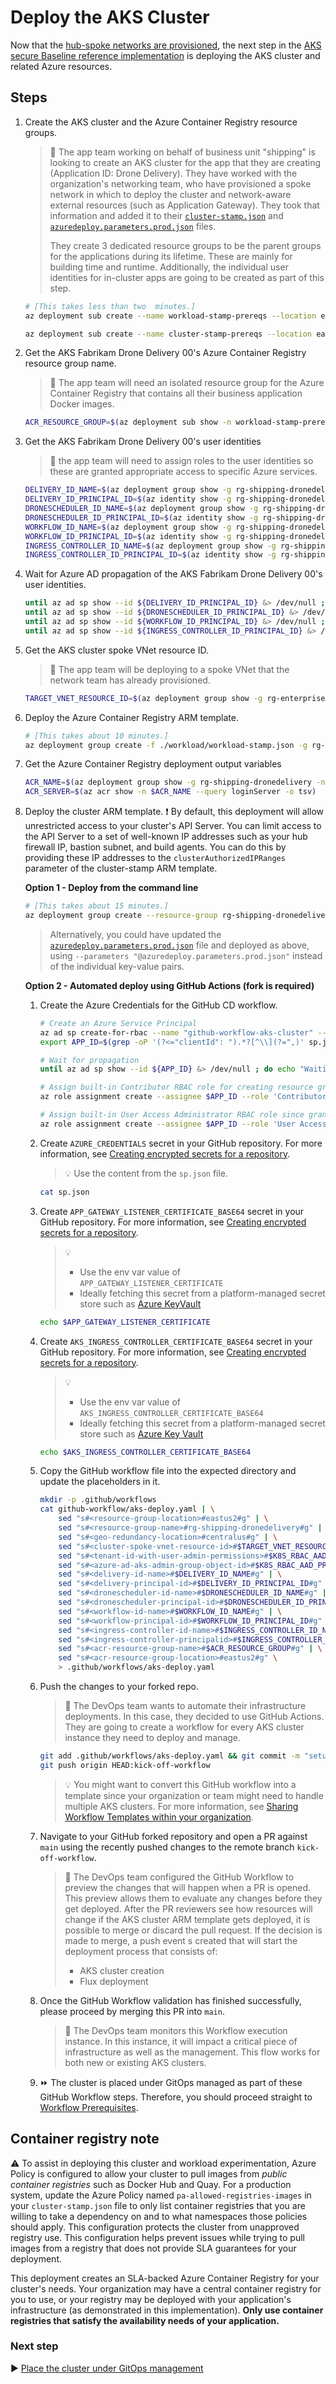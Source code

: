 # Deploy the AKS Cluster

Now that the [hub-spoke networks are provisioned](./04-networking.md), the next step in the [AKS secure Baseline reference implementation](./) is deploying the AKS cluster and related Azure resources.

## Steps

1. Create the AKS cluster and the Azure Container Registry resource groups.

   > :book: The app team working on behalf of business unit "shipping" is looking to create an AKS cluster for the app that they are creating (Application ID: Drone Delivery). They have worked with the organization's networking team, who have provisioned a spoke network in which to deploy the cluster and network-aware external resources (such as Application Gateway). They took that information and added it to their [`cluster-stamp.json`](./cluster-stamp.json) and [`azuredeploy.parameters.prod.json`](./azuredeploy.parameters.prod.json) files.
   >
   > They create 3 dedicated resource groups to be the parent groups for the applications during its lifetime. These are mainly for building time and runtime. Additionally, the individual user identities for in-cluster apps are going to be created as part of this step.

   ```bash
   # [This takes less than two  minutes.]
   az deployment sub create --name workload-stamp-prereqs --location eastus2 --template-file ./workload/workload-stamp-prereqs.json --parameters resourceGroupName=rg-shipping-dronedelivery resourceGroupLocation=eastus2

   az deployment sub create --name cluster-stamp-prereqs --location eastus --template-file cluster-stamp-prereqs.json --parameters resourceGroupName=rg-shipping-dronedelivery resourceGroupLocation=eastus
   ```

1. Get the AKS Fabrikam Drone Delivery 00's Azure Container Registry resource group name.

   > :book: The app team will need an isolated resource group for the Azure  Container Registry that contains all their business application Docker images.

   ```bash
   ACR_RESOURCE_GROUP=$(az deployment sub show -n workload-stamp-prereqs --query properties.outputs.acrResourceGroupName.value -o tsv)
   ```

1. Get the AKS Fabrikam Drone Delivery 00's user identities

   > :book: the app team will need to assign roles to the user identities so these are granted appropriate access to specific Azure services.

   ```bash
   DELIVERY_ID_NAME=$(az deployment group show -g rg-shipping-dronedelivery -n workload-stamp-prereqs-dep --query properties.outputs.deliveryIdName.value -o tsv) && \
   DELIVERY_ID_PRINCIPAL_ID=$(az identity show -g rg-shipping-dronedelivery -n $DELIVERY_ID_NAME --query principalId -o tsv) && \
   DRONESCHEDULER_ID_NAME=$(az deployment group show -g rg-shipping-dronedelivery -n workload-stamp-prereqs-dep --query properties.outputs.droneSchedulerIdName.value -o tsv) && \
   DRONESCHEDULER_ID_PRINCIPAL_ID=$(az identity show -g rg-shipping-dronedelivery -n $DRONESCHEDULER_ID_NAME --query principalId -o tsv) && \
   WORKFLOW_ID_NAME=$(az deployment group show -g rg-shipping-dronedelivery -n workload-stamp-prereqs-dep --query properties.outputs.workflowIdName.value -o tsv) && \
   WORKFLOW_ID_PRINCIPAL_ID=$(az identity show -g rg-shipping-dronedelivery -n $WORKFLOW_ID_NAME --query principalId -o tsv) && \
   INGRESS_CONTROLLER_ID_NAME=$(az deployment group show -g rg-shipping-dronedelivery -n cluster-stamp-prereqs-identities --query properties.outputs.appGatewayControllerIdName.value -o tsv) && \
   INGRESS_CONTROLLER_ID_PRINCIPAL_ID=$(az identity show -g rg-shipping-dronedelivery -n $INGRESS_CONTROLLER_ID_NAME --query principalId -o tsv)
   ```

1. Wait for Azure AD propagation of the AKS Fabrikam Drone Delivery 00's user identities.

   ```bash
   until az ad sp show --id ${DELIVERY_ID_PRINCIPAL_ID} &> /dev/null ; do echo "Waiting for AAD propagation" && sleep 5; done
   until az ad sp show --id ${DRONESCHEDULER_ID_PRINCIPAL_ID} &> /dev/null ; do echo "Waiting for AAD propagation" && sleep 5; done
   until az ad sp show --id ${WORKFLOW_ID_PRINCIPAL_ID} &> /dev/null ; do echo "Waiting for AAD propagation" && sleep 5; done
   until az ad sp show --id ${INGRESS_CONTROLLER_ID_PRINCIPAL_ID} &> /dev/null ; do echo "Waiting for AAD propagation" && sleep 5; done
   ```

1. Get the AKS cluster spoke VNet resource ID.

   > :book: The app team will be deploying to a spoke VNet that the network team has already provisioned.

   ```bash
   TARGET_VNET_RESOURCE_ID=$(az deployment group show -g rg-enterprise-networking-spokes -n spoke-shipping-dronedelivery --query properties.outputs.clusterVnetResourceId.value -o tsv)
   ```

1. Deploy the Azure Container Registry ARM template.

   ```bash
   # [This takes about 10 minutes.]
   az deployment group create -f ./workload/workload-stamp.json -g rg-shipping-dronedelivery -p droneSchedulerPrincipalId=$DRONESCHEDULER_ID_PRINCIPAL_ID -p workflowPrincipalId=$WORKFLOW_ID_PRINCIPAL_ID -p deliveryPrincipalId=$DELIVERY_ID_PRINCIPAL_ID -p acrResourceGroupName=$ACR_RESOURCE_GROUP
   ```

1. Get the Azure Container Registry deployment output variables

   ```bash
   ACR_NAME=$(az deployment group show -g rg-shipping-dronedelivery -n workload-stamp --query properties.outputs.acrName.value -o tsv) && \
   ACR_SERVER=$(az acr show -n $ACR_NAME --query loginServer -o tsv)
   ```

1. Deploy the cluster ARM template.
  :exclamation: By default, this deployment will allow unrestricted access to your cluster's API Server. You can limit access to the API Server to a set of well-known IP addresses such as your hub firewall IP, bastion subnet, and build agents. You can do this by providing these IP addresses to the `clusterAuthorizedIPRanges` parameter of the cluster-stamp ARM template.

    **Option 1 - Deploy from the command line**

   ```bash
   # [This takes about 15 minutes.]
   az deployment group create --resource-group rg-shipping-dronedelivery --template-file cluster-stamp.json --parameters targetVnetResourceId=$TARGET_VNET_RESOURCE_ID k8sRbacAadProfileAdminGroupObjectID=$K8S_RBAC_AAD_PROFILE_ADMIN_GROUP_OBJECTID k8sRbacAadProfileTenantId=$K8S_RBAC_AAD_PROFILE_TENANTID appGatewayListenerCertificate=$APP_GATEWAY_LISTENER_CERTIFICATE aksIngressControllerCertificate=$AKS_INGRESS_CONTROLLER_CERTIFICATE_BASE64 deliveryIdName=$DELIVERY_ID_NAME  droneSchedulerIdName=$DRONESCHEDULER_ID_NAME workflowIdName=$WORKFLOW_ID_NAME ingressControllerIdName=$INGRESS_CONTROLLER_ID_NAME ingressControllerPrincipalId=$INGRESS_CONTROLLER_ID_PRINCIPAL_ID acrResourceGroupName=$ACR_RESOURCE_GROUP acrName=$ACR_NAME
   ```

   > Alternatively, you could have updated the [`azuredeploy.parameters.prod.json`](./azuredeploy.parameters.prod.json) file and deployed as above, using `--parameters "@azuredeploy.parameters.prod.json"` instead of the individual key-value pairs.

    **Option 2 - Automated deploy using GitHub Actions (fork is required)**

    1. Create the Azure Credentials for the GitHub CD workflow.

       ```bash
       # Create an Azure Service Principal
       az ad sp create-for-rbac --name "github-workflow-aks-cluster" --sdk-auth --skip-assignment > sp.json
       export APP_ID=$(grep -oP '(?<="clientId": ").*?[^\\](?=",)' sp.json)

       # Wait for propagation
       until az ad sp show --id ${APP_ID} &> /dev/null ; do echo "Waiting for Azure AD propagation" && sleep 5; done

       # Assign built-in Contributor RBAC role for creating resource groups and performing deployments at the subscription level
       az role assignment create --assignee $APP_ID --role 'Contributor'

       # Assign built-in User Access Administrator RBAC role since granting RBAC access to other resources during the cluster creation will be required at subscription level (e.g. AKS-managed Internal Load Balancer, ACR, Managed Identities, etc.)
       az role assignment create --assignee $APP_ID --role 'User Access Administrator'
       ```

    1. Create `AZURE_CREDENTIALS` secret in your GitHub repository. For more information, see [Creating encrypted secrets for a repository](https://docs.github.com/actions/configuring-and-managing-workflows/creating-and-storing-encrypted-secrets#creating-encrypted-secrets-for-a-repository).

       > :bulb: Use the content from the `sp.json` file.

       ```bash
       cat sp.json
       ```

    1. Create `APP_GATEWAY_LISTENER_CERTIFICATE_BASE64` secret in your GitHub repository. For more information, see [Creating encrypted secrets for a repository](https://docs.github.com/actions/configuring-and-managing-workflows/creating-and-storing-encrypted-secrets#creating-encrypted-secrets-for-a-repository).

       > :bulb:
       >
       >  * Use the env var value of `APP_GATEWAY_LISTENER_CERTIFICATE`
       >  * Ideally fetching this secret from a platform-managed secret store such as [Azure KeyVault](https://github.com/marketplace/actions/azure-key-vault-get-secrets)

       ```bash
       echo $APP_GATEWAY_LISTENER_CERTIFICATE
       ```

    1. Create `AKS_INGRESS_CONTROLLER_CERTIFICATE_BASE64` secret in your GitHub repository. For more information, see [Creating encrypted secrets for a repository](https://docs.github.com/actions/configuring-and-managing-workflows/creating-and-storing-encrypted-secrets#creating-encrypted-secrets-for-a-repository).

       > :bulb:
       >
       >  * Use the env var value of `AKS_INGRESS_CONTROLLER_CERTIFICATE_BASE64`
       >  * Ideally fetching this secret from a platform-managed secret store such as [Azure Key Vault](https://github.com/marketplace/actions/azure-key-vault-get-secrets)

       ```bash
       echo $AKS_INGRESS_CONTROLLER_CERTIFICATE_BASE64
       ```

    1. Copy the GitHub workflow file into the expected directory and update the placeholders in it.

       ```bash
       mkdir -p .github/workflows
       cat github-workflow/aks-deploy.yaml | \
           sed "s#<resource-group-location>#eastus2#g" | \
           sed "s#<resource-group-name>#rg-shipping-dronedelivery#g" | \
           sed "s#<geo-redundancy-location>#centralus#g" | \
           sed "s#<cluster-spoke-vnet-resource-id>#$TARGET_VNET_RESOURCE_ID#g" | \
           sed "s#<tenant-id-with-user-admin-permissions>#$K8S_RBAC_AAD_PROFILE_TENANTID#g" | \
           sed "s#<azure-ad-aks-admin-group-object-id>#$K8S_RBAC_AAD_PROFILE_ADMIN_GROUP_OBJECTID#g" | \
           sed "s#<delivery-id-name>#$DELIVERY_ID_NAME#g" | \
           sed "s#<delivery-principal-id>#$DELIVERY_ID_PRINCIPAL_ID#g" | \
           sed "s#<dronescheduler-id-name>#$DRONESCHEDULER_ID_NAME#g" | \
           sed "s#<dronescheduler-principal-id>#$DRONESCHEDULER_ID_PRINCIPAL_ID#g" | \
           sed "s#<workflow-id-name>#$WORKFLOW_ID_NAME#g" | \
           sed "s#<workflow-principal-id>#$WORKFLOW_ID_PRINCIPAL_ID#g" | \
           sed "s#<ingress-controller-id-name>#$INGRESS_CONTROLLER_ID_NAME#g" | \
           sed "s#<ingress-controller-principalid>#$INGRESS_CONTROLLER_ID_PRINCIPAL_ID #g" | \
           sed "s#<acr-resource-group-name>#$ACR_RESOURCE_GROUP#g" | \
           sed "s#<acr-resource-group-location>#eastus2#g" \
           > .github/workflows/aks-deploy.yaml
       ```

    1. Push the changes to your forked repo.

       > :book: The DevOps team wants to automate their infrastructure deployments. In this case, they decided to use GitHub Actions. They are going to create a workflow for every AKS cluster instance they need to deploy and manage.

       ```bash
       git add .github/workflows/aks-deploy.yaml && git commit -m "setup GitHub CD workflow"
       git push origin HEAD:kick-off-workflow
       ```

       > :bulb: You might want to convert this GitHub workflow into a template since your organization or team might need to handle multiple AKS clusters. For more information, see [Sharing Workflow Templates within your organization](https://docs.github.com/actions/configuring-and-managing-workflows/sharing-workflow-templates-within-your-organization).

    1. Navigate to your GitHub forked repository and open a PR against `main` using the recently pushed changes to the remote branch `kick-off-workflow`.

       > :book: The DevOps team configured the GitHub Workflow to preview the changes that will happen when a PR is opened. This preview allows them to evaluate any changes before they get deployed. After the PR reviewers see how resources will change if the AKS cluster ARM template gets deployed, it is possible to merge or discard the pull request. If the decision is made to merge, a push event s created that will start the deployment process that consists of:
       >
       > * AKS cluster creation
       > * Flux deployment

    1. Once the GitHub Workflow validation has finished successfully, please proceed by merging this PR into `main`.

       > :book: The DevOps team monitors this Workflow execution instance. In this instance, it will impact a critical piece of infrastructure as well as the management. This flow works for both new or existing AKS clusters.

    1. :fast_forward: The cluster is placed under GitOps managed as part of these GitHub Workflow steps. Therefore, you should proceed straight to [Workflow Prerequisites](./07-workload-prerequisites.md).

## Container registry note

:warning: To assist in deploying this cluster and workload experimentation, Azure Policy is configured to allow your cluster to pull images from _public container registries_ such as Docker Hub and Quay. For a production system, update the Azure Policy named `pa-allowed-registries-images` in your `cluster-stamp.json` file to only list container registries that you are willing to take a dependency on and to what namespaces those policies should apply. This configuration protects the cluster from unapproved registry use. This configuration helps prevent issues while trying to pull images from a registry that does not provide SLA guarantees for your deployment.

This deployment creates an SLA-backed Azure Container Registry for your cluster's needs. Your organization may have a central container registry for you to use, or your registry may be deployed with your application's infrastructure (as demonstrated in this implementation). **Only use container registries that satisfy the availability needs of your application.**

### Next step

:arrow_forward: [Place the cluster under GitOps management](./06-gitops.md)
